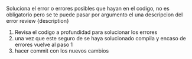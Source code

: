 Soluciona el error o errores posibles que hayan en el codigo, no es obligatorio pero se te puede pasar por argumento el una descripcion del error review {description}

1. Revisa el codigo a profundidad para solucionar los errores
2. una vez que este seguro de se haya solucionado compila y encaso de errores vuelve al paso 1
3. hacer commit con los nuevos cambios